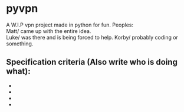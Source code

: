 # pyvpn
A W.I.P vpn project made in python for fun.
Peoples:  
Matt/ came up with the entire idea.  
Luke/ was there and is being forced to help. 
Korby/ probably coding or something.

Specification criteria (Also write who is doing what): 
-
-
-
-
-
